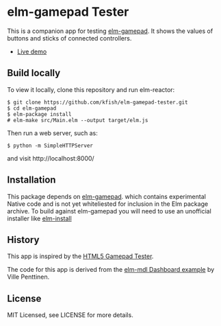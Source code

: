 # elm-gamepad Tester

This is a companion app for testing
[elm-gamepad](https://github.com/kfish/elm-gamepad).
It shows the values of buttons and sticks of connected controllers.

* [Live demo](http://kfish.github.io/elm-gamepad-tester/)

## Build locally

To view it locally, clone this repository and run elm-reactor:

```
$ git clone https://github.com/kfish/elm-gamepad-tester.git
$ cd elm-gamepad
$ elm-package install
# elm-make src/Main.elm --output target/elm.js
```

Then run a web server, such as:

```
$ python -m SimpleHTTPServer
```

and visit http://localhost:8000/

## Installation

This package depends on
[elm-gamepad](https://github.com/kfish/elm-gamepad).
which contains experimental Native code
and is not yet whiteliested for inclusion in the Elm package archive.
To build against elm-gamepad you will need to use an unofficial installer like
[elm-install](https://github.com/gdotdesign/elm-github-install)


## History

This app is inspired by the [HTML5 Gamepad Tester](http://html5gamepad.com/).

The code for this app is derived from the
[elm-mdl Dashboard example](https://github.com/vipentti/elm-mdl-dashboard)
by Ville Penttinen.

## License

MIT Licensed, see LICENSE for more details.
